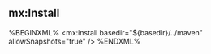 ## mx:Install

%BEGINXML%
<mx:install basedir="${basedir}/../maven" allowSnapshots="true" />
%ENDXML%
